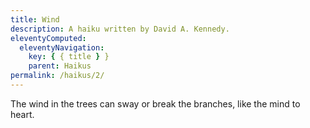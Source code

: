 ```yaml
---
title: Wind
description: A haiku written by David A. Kennedy.
eleventyComputed:
  eleventyNavigation:
    key: { { title } }
    parent: Haikus
permalink: /haikus/2/
---
```


The wind in the trees
can sway or break the branches,
like the mind to heart.
